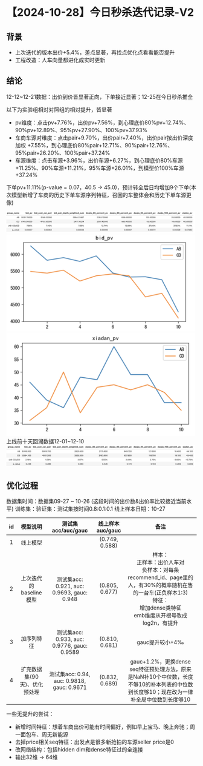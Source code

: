 # 【2024-10-28】今日秒杀迭代记录-V2
## 背景
- 上次迭代的版本出价+5.4%，差点显著，再找点优化点看看能否提升
- 工程改造：人车向量都进化成实时更新

## 结论
12-12~12-21数据：出价到价皆显著正向，下单接近显著；12-25在今日秒杀推全

以下为实验组相对对照组的相对提升，皆显著
- pv维度：点击pv+7.76%，出价pv+7.56%，到心理底价80%pv+12.74%、90%pv+12.89%、95%pv+27.90%、100%pv+37.93%
- 车商车源对维度：点击pair+9.70%，出价pair+7.40%，出价pair按出价深度加权 +7.55%，到心理底价80%pair+12.71%、90%pair+12.76%、95%pair+26.20%、100%pair+37.24%
- 车源维度：点击车源+3.96%，出价车源+6.27%，到心理底价80%车源+11.25%、90%车源+11.21%，95%车源+26.01%，到模型价100%车源+37.24%

下单pv+11.11%(p-value = 0.07，40.5 -> 45.0)，预计转全后日均增加9个下单(本次模型新增了车商的历史下单车源序列特征，召回的车整体会和历史下单车源更像)

<img src="./pic/res.png" alt="指标" width="500" />
<img src="./pic/bid curve.png" alt="出价曲线" width="500" />
<img src="./pic/xiadan curve.png" alt="下单曲线" width="500" />
上线前十天回溯数据12-01~12-10
<img src="./pic/retrace.png" alt="回溯指标" width="500" />

## 优化过程
数据集时间：数据集09-27 ~ 10-26 (这段时间的出价数&出价率比较接近当前水平)
训练集：验证集：测试集按时间0.8:0.1:0.1
线上样本日期：10-27

| id  | 模型说明 | 测试集acc/auc/gauc|	线上样本auc/gauc |	备注   |
|:---:|:---:|:---:|:---:|:---:|
| 1 | 线上模型 | | (0.749, 0.588)| |
| 2|  上次迭代的baseline模型  | 测试集acc: 0.921, auc: 0.9693, gauc: 0.948 | (0.805, 0.677)|样本：<br> 正样本：出价人车对<br> 负样本：对每条recommend_id、page里的人，有30%的概率随机在售的一台车(正负样本1:3)<br>特征：<br> 增加dense类特征<br> emb维度从开根号改成log2n，有提升|
| 3 | 加序列特征 | 测试集acc: 0.933, auc: 0.9776, gauc: 0.9589 | (0.810, 0.681)|gauc提升较小+4‰|
| 4 | 扩充数据集(90天)、优化预处理 | 测试集acc: 0.94, auc: 0.9818, gauc: 0.9671 | (0.832, 0.689)|gauc+1.2%，更换dense seq特征预处理方法，原来是NaN补10个中位数，长度不够10的补本列表的中位数到长度够10；现在改为一律补全局中位数到长度够10|

一些无提升的尝试：
- 新增时间特征：想着车商出价可能有时间偏好，例如早上宝马、晚上奔驰；周一面包车、周无新能源
- 去掉price相关seq特征：出发点是很多新抢拍的车源seller price是0
- 改网络结构：包括hidden dim和dense特征过的全连接
- 输出32维 -> 64维
